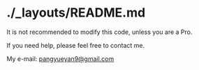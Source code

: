 # ./_layouts/README.md

It is not recommended to modify this code, unless you are a Pro.

If you need help, please feel free to contact me.

My e-mail: pangyueyan9@gmail.com
